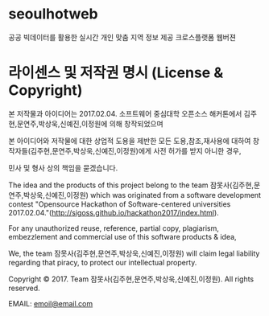 # seoulhotweb
공공 빅데이터를 활용한 실시간 개인 맞춤 지역 정보 제공 크로스플랫폼 웹버젼

# 라이센스 및 저작권 명시 (License & Copyright)

본 저작물과 아이디어는 2017.02.04. 소프트웨어 중심대학 오픈소스 해커톤에서 김주현,문연주,박상욱,신예진,이정원에 의해 창작되었으며

본 아이디어와 저작물에 대한 상업적 도용을 제반한 모든 도용,참조,재사용에 대하여 창작자들(김주현,문연주,박상욱,신예진,이정원)에게 사전 허가를 받지 아니한 경우,

민사 및 형사 상의 책임을 묻겠습니다.

The idea and the products of this project belong to the team 잠못사(김주현,문연주,박상욱,신예진,이정원) which was originated from a software development contest "Opensource Hackathon of Software-centered universities 2017.02.04."(http://sigoss.github.io/hackathon2017/index.html).

For any unauthorized reuse, reference, partial copy, plagiarism, embezzlement and commercial use of this software products & idea, 

We, the team 잠못사(김주현,문연주,박상욱,신예진,이정원) will claim legal liability regarding that piracy, to protect our intellectual property.

Copyright © 2017. Team 잠못사(김주현,문연주,박상욱,신예진,이정원). All rights reserved.

EMAIL: emoil@email.com
